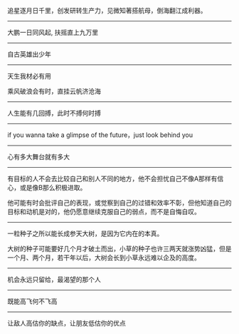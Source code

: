 追星逐月日千里，创发研转生产力，见微知著搭航母，倒海翻江成利器。

---

大鹏一日同风起, 扶摇直上九万里

---

自古英雄出少年

---

天生我材必有用

乘风破浪会有时，直挂云帆济沧海

---

人生能有几回搏，此时不搏何时搏

---

if you wanna take a glimpse of the future，just look behind you

---

心有多大舞台就有多大

---

有目标的人不会去比较自己和别人不同的地方，他不会担忧自己不像A那样有信心，或是像B那么积极进取。

他可能有时会批评自己的表现，或觉察到自己的过错和效率不彰，但他知道自己的目标和动机是对的，他仍愿意继续克服自己的弱点，而不是自悔自叹。

---

一粒种子之所以能长成参天大树，是因为它内在的本真。

大树的种子可能要好几个月才破土而出，小草的种子也许三两天就涨势凶猛，但是一个月、两个月，若干年以后，大树会长到小草永远难以企及的高度。

---

机会永远只留给，最渴望的那个人

---

既能高飞何不飞高

---

让敌人高估你的缺点，让朋友低估你的优点

